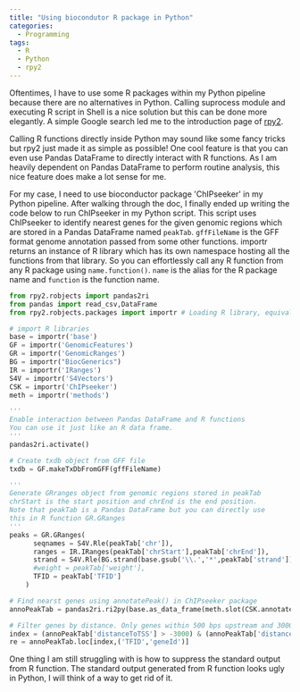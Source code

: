 ```yaml
---
title: "Using biocondutor R package in Python"
categories:
  - Programming
tags:
  - R
  - Python
  - rpy2
---
```

Oftentimes, I have to use some R packages within my Python pipeline because there are no alternatives in Python. Calling suprocess module and executing R script in Shell is a nice solution but this can be done more elegantly. A simple Google search led me to the introduction page of [rpy2](https://rpy2.readthedocs.io/en/version_2.8.x/).

Calling R functions directly inside Python may sound like some fancy tricks but rpy2 just made it as simple as possible! One cool feature is that you can even use Pandas DataFrame to directly interact with R functions. As I am heavily dependent on Pandas DataFrame to perform routine analysis, this nice feature does make a lot sense for me. 

For my case, I need to use bioconductor package 'ChIPseeker' in my Python pipeline. After walking through the doc, I finally ended up writing the code below to run ChIPseeker in my Python script. This script uses ChIPseeker to identify nearest genes for the given genomic regions which are stored in a Pandas DataFrame named `peakTab`. `gffFileName` is the GFF format genome annotation passed from some other functions. importr returns an instance of R library which has its own namespace hosting all the functions from that library. So you can effortlessly call any R function from any R package using `name.function()`. `name` is the alias for the R package name and `function` is the function name. 

```python
from rpy2.robjects import pandas2ri
from pandas import read_csv,DataFrame
from rpy2.robjects.packages import importr # Loading R library, equivalent to library() in R

# import R libraries
base = importr('base')
GF = importr('GenomicFeatures')
GR = importr('GenomicRanges')
BG = importr("BiocGenerics")
IR = importr('IRanges')
S4V = importr('S4Vectors')
CSK = importr('ChIPseeker')
meth = importr('methods')

'''
Enable interaction between Pandas DataFrame and R functions
You can use it just like an R data frame.
'''
pandas2ri.activate() 

# Create txdb object from GFF file
txdb = GF.makeTxDbFromGFF(gffFileName)

'''
Generate GRranges object from genomic regions stored in peakTab
chrStart is the start position and chrEnd is the end position.
Note that peakTab is a Pandas DataFrame but you can directly use
this in R function GR.GRanges
'''
peaks = GR.GRanges(
      seqnames = S4V.Rle(peakTab['chr']),
      ranges = IR.IRanges(peakTab['chrStart'],peakTab['chrEnd']),
      strand = S4V.Rle(BG.strand(base.gsub('\\.','*',peakTab['strand']))),
      #weight = peakTab['weight'],
      TFID = peakTab['TFID']
    )

# Find nearst genes using annotatePeak() in ChIPseeker package
annoPeakTab = pandas2ri.ri2py(base.as_data_frame(meth.slot(CSK.annotatePeak(peaks,TxDb = txdb),"anno")))

# Filter genes by distance. Only genes within 500 bps upstream and 3000 bps downstream are kept
index = (annoPeakTab['distanceToTSS'] > -3000) & (annoPeakTab['distanceToTSS'] <= 500)
re = annoPeakTab.loc[index,('TFID','geneId')]
```
One thing I am still struggling with is how to suppress the standard output from R function. The standard output generated from R function looks ugly in Python, I will think of a way to get rid of it.   
